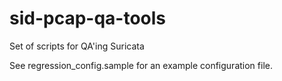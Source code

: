 sid-pcap-qa-tools
=================

Set of scripts for QA'ing Suricata

See regression_config.sample for an example configuration file.

